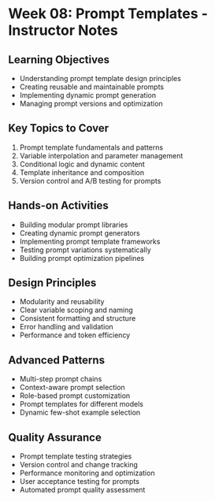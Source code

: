 # Week 08: Prompt Templates - Instructor Notes

## Learning Objectives
- Understanding prompt template design principles
- Creating reusable and maintainable prompts
- Implementing dynamic prompt generation
- Managing prompt versions and optimization

## Key Topics to Cover
1. Prompt template fundamentals and patterns
2. Variable interpolation and parameter management
3. Conditional logic and dynamic content
4. Template inheritance and composition
5. Version control and A/B testing for prompts

## Hands-on Activities
- Building modular prompt libraries
- Creating dynamic prompt generators
- Implementing prompt template frameworks
- Testing prompt variations systematically
- Building prompt optimization pipelines

## Design Principles
- Modularity and reusability
- Clear variable scoping and naming
- Consistent formatting and structure
- Error handling and validation
- Performance and token efficiency

## Advanced Patterns
- Multi-step prompt chains
- Context-aware prompt selection
- Role-based prompt customization
- Prompt templates for different models
- Dynamic few-shot example selection

## Quality Assurance
- Prompt template testing strategies
- Version control and change tracking
- Performance monitoring and optimization
- User acceptance testing for prompts
- Automated prompt quality assessment 